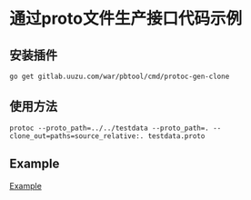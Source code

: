 # 通过proto文件生产接口代码示例

## 安装插件
`go get gitlab.uuzu.com/war/pbtool/cmd/protoc-gen-clone`

## 使用方法
`protoc --proto_path=../../testdata --proto_path=. --clone_out=paths=source_relative:. testdata.proto`

## Example
[Example](example)
